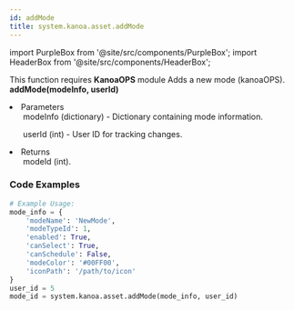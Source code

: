 ```yaml
---
id: addMode
title: system.kanoa.asset.addMode
---
```


import PurpleBox from '@site/src/components/PurpleBox';
import HeaderBox from '@site/src/components/HeaderBox';

<PurpleBox>This function requires <b>KanoaOPS</b> module</PurpleBox>
<HeaderBox header="Description">Adds a new mode (kanoaOPS).</HeaderBox>
<HeaderBox header="Syntax">
    <b>addMode(modeInfo, userId)</b>
    <li> Parameters <br />
        <ul>modeInfo (dictionary) - Dictionary containing mode information.</ul>
        <ul>userId (int) - User ID for tracking changes.</ul>
    </li>
    <li> Returns <br />
        <ul>modeId (int).</ul>
    </li>
</HeaderBox>

### Code Examples

```python
# Example Usage:
mode_info = {
    'modeName': 'NewMode',
    'modeTypeId': 1,
    'enabled': True,
    'canSelect': True,
    'canSchedule': False,
    'modeColor': '#00FF00',
    'iconPath': '/path/to/icon'
}
user_id = 5
mode_id = system.kanoa.asset.addMode(mode_info, user_id)

